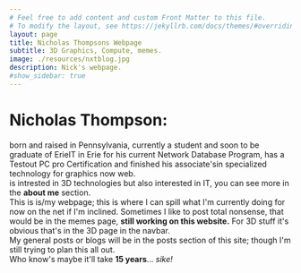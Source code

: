 ```yaml
---
# Feel free to add content and custom Front Matter to this file.
# To modify the layout, see https://jekyllrb.com/docs/themes/#overriding-theme-defaults
layout: page
title: Nicholas Thompsons Webpage
subtitle: 3D Graphics, Compute, memes.
image: ./resources/nxtblog.jpg
description: Nick's webpage.
#show_sidebar: true
---
```

# Nicholas Thompson:<br> 
born and raised in Pennsylvania, currently a student and soon to be graduate of
ErieIT in Erie for his current Network Database Program, has a Testout PC pro Certification and finished his associate'sin specialized technology for graphics now web. <br> is intrested in 3D technologies but also interested in IT, you can see more in the **about me** section.<br>
This is is/my webpage; this is where I can spill what I'm currently doing for now on the net if I'm inclined.
Sometimes I like to post total nonsense, that would be in the memes page, **still working on this website.**
For 3D stuff it's obvious that's in the 3D page in the navbar.<br>
My general posts or blogs will be in the posts section of this site; though I'm still trying to plan this all out.<br>
Who know's maybe it'll take **15 years**... *sike!*


